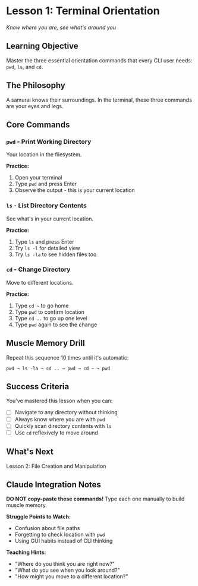 # Lesson 1: Terminal Orientation
*Know where you are, see what's around you*

## Learning Objective
Master the three essential orientation commands that every CLI user needs: `pwd`, `ls`, and `cd`.

## The Philosophy
A samurai knows their surroundings. In the terminal, these three commands are your eyes and legs.

## Core Commands

### `pwd` - Print Working Directory
Your location in the filesystem.

**Practice:**
1. Open your terminal
2. Type `pwd` and press Enter
3. Observe the output - this is your current location

### `ls` - List Directory Contents  
See what's in your current location.

**Practice:**
1. Type `ls` and press Enter
2. Try `ls -l` for detailed view
3. Try `ls -la` to see hidden files too

### `cd` - Change Directory
Move to different locations.

**Practice:**
1. Type `cd ~` to go home
2. Type `pwd` to confirm location
3. Type `cd ..` to go up one level
4. Type `pwd` again to see the change

## Muscle Memory Drill
Repeat this sequence 10 times until it's automatic:
```
pwd → ls -la → cd .. → pwd → cd ~ → pwd
```

## Success Criteria
You've mastered this lesson when you can:
- [ ] Navigate to any directory without thinking
- [ ] Always know where you are with `pwd`
- [ ] Quickly scan directory contents with `ls`
- [ ] Use `cd` reflexively to move around

## What's Next
Lesson 2: File Creation and Manipulation

## Claude Integration Notes
**DO NOT copy-paste these commands!** 
Type each one manually to build muscle memory.

**Struggle Points to Watch:**
- Confusion about file paths
- Forgetting to check location with `pwd`
- Using GUI habits instead of CLI thinking

**Teaching Hints:**
- "Where do you think you are right now?"
- "What do you see when you look around?"
- "How might you move to a different location?"